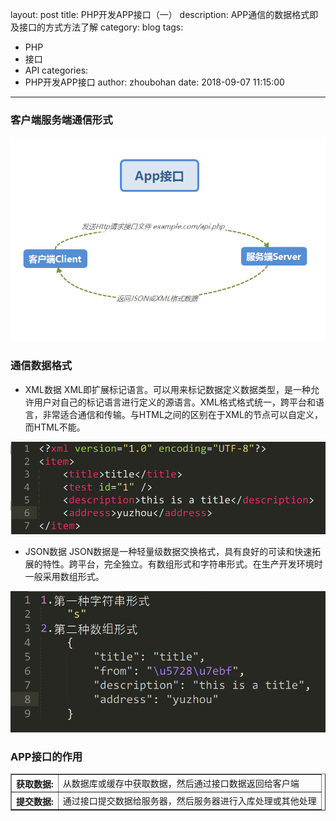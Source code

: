 layout: post
title: PHP开发APP接口（一）
description: APP通信的数据格式即及接口的方式方法了解
category: blog
tags:
  - PHP
  - 接口
  - API
categories:
  - PHP开发APP接口
author: zhoubohan
date: 2018-09-07 11:15:00
---
### 客户端服务端通信形式
![php-api1](/images/phpApi/php-api1.png)

### 通信数据格式

* XML数据
XML即扩展标记语言。可以用来标记数据定义数据类型，是一种允许用户对自己的标记语言进行定义的源语言。XML格式格式统一，跨平台和语言，非常适合通信和传输。与HTML之间的区别在于XML的节点可以自定义，而HTML不能。

![php-api2](/images/phpApi/php-api2.png)

* JSON数据
JSON数据是一种轻量级数据交换格式，具有良好的可读和快速拓展的特性。跨平台，完全独立。有数组形式和字符串形式。在生产开发环境时一般采用数组形式。

![php-api3](/images/phpApi/php-api3.png)
### APP接口的作用
<table border="1">
  <tr>
    <th>获取数据:</th>
    <td>从数据库或缓存中获取数据，然后通过接口数据返回给客户端</td>
  </tr>
  <tr>
    <th>提交数据:</th>
    <td> 通过接口提交数据给服务器，然后服务器进行入库处理或其他处理</td>
  </tr>
</table>
<br/>